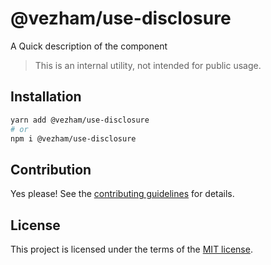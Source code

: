 # @vezham/use-disclosure

A Quick description of the component

> This is an internal utility, not intended for public usage.

## Installation

```sh
yarn add @vezham/use-disclosure
# or
npm i @vezham/use-disclosure
```

## Contribution

Yes please! See the
[contributing guidelines](https://github.com/vezham/heroui/blob/master/CONTRIBUTING.md)
for details.

## License

This project is licensed under the terms of the
[MIT license](https://github.com/vezham/heroui/blob/master/LICENSE).
